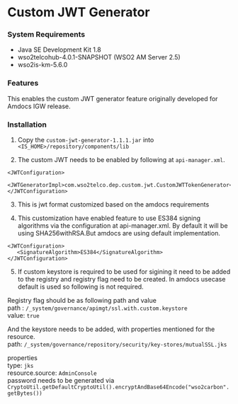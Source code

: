 # Custom JWT Generator

### System Requirements

- Java SE Development Kit 1.8
- wso2telcohub-4.0.1-SNAPSHOT (WSO2 AM Server 2.5)
- wso2is-km-5.6.0

### Features

This enables the custom JWT generator feature originally developed for Amdocs IGW release.

### Installation

1. Copy the `custom-jwt-generator-1.1.1.jar` into `<IS_HOME>/repository/components/lib`

2. The custom JWT needs to be enabled by following at `api-manager.xml`.
```
<JWTConfiguration>
   <JWTGeneratorImpl>com.wso2telco.dep.custom.jwt.CustomJWTTokenGenerator</JWTGeneratorImpl>
</JWTConfiguration>
```

3. This is jwt format customized based on the amdocs requirements

4. This customization have enabled feature to use ES384 signing algorithms via the configuration at api-manager.xml. By default it will be using SHA256withRSA.But amdocs are using default implementation.
```
<JWTConfiguration>
   <SignatureAlgorithm>ES384</SignatureAlgorithm>
</JWTConfiguration>
```

5. If custom keystore is required to be used for sigining it need to be added to the registry and registry flag need to be created. In amdocs usecase default is used so following is not required.  

Registry flag should be as following path and value  
path : `/_system/governance/apimgt/ssl.with.custom.keystore`  
value: `true`  

And the keystore needs to be added, with properties mentioned for the resource.  
path: `/_system/governance/repository/security/key-stores/mutualSSL.jks`  

properties   
type: `jks`  
resource.source: `AdminConsole`  
password needs to be generated via `CryptoUtil.getDefaultCryptoUtil().encryptAndBase64Encode("wso2carbon".getBytes())`
